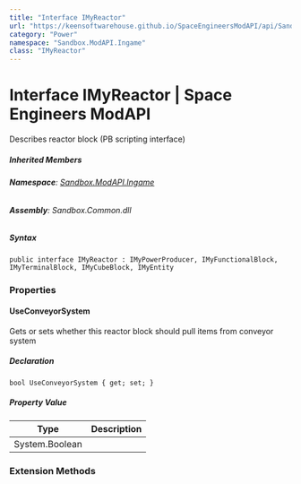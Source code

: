 ```yaml
---
title: "Interface IMyReactor"
url: "https://keensoftwarehouse.github.io/SpaceEngineersModAPI/api/Sandbox.ModAPI.Ingame.IMyReactor.html"
category: "Power"
namespace: "Sandbox.ModAPI.Ingame"
class: "IMyReactor"
---
```


# Interface IMyReactor | Space Engineers ModAPI

Describes reactor block (PB scripting interface)

##### Inherited Members

###### **Namespace**: [Sandbox.ModAPI.Ingame](https://keensoftwarehouse.github.io/SpaceEngineersModAPI/api/Sandbox.ModAPI.Ingame.html)

###### **Assembly**: Sandbox.Common.dll

##### Syntax

```
public interface IMyReactor : IMyPowerProducer, IMyFunctionalBlock, IMyTerminalBlock, IMyCubeBlock, IMyEntity
```

### Properties

#### UseConveyorSystem

Gets or sets whether this reactor block should pull items from conveyor system

##### Declaration

```
bool UseConveyorSystem { get; set; }
```

##### Property Value

| Type | Description |
| --- | --- |
| System.Boolean |     |

### Extension Methods